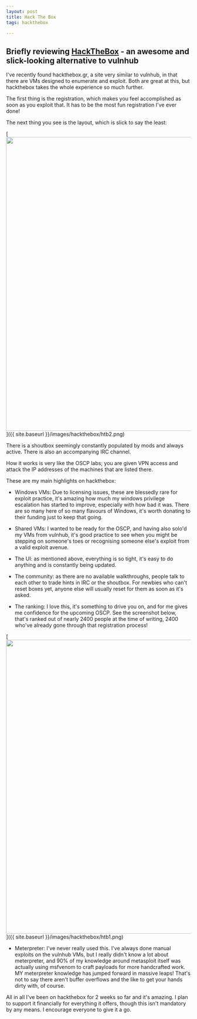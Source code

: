 ```yaml
---
layout: post
title: Hack The Box
tags: hackthebox

---
```


## Briefly reviewing [HackTheBox](https://hackthebox.gr) - an awesome and slick-looking alternative to vulnhub

I've recently found hackthebox.gr, a site very similar to vulnhub, in that there are VMs designed to enumerate and exploit. Both are great at this, but hackthebox takes the whole experience so much further.

The first thing is the registration, which makes you feel accomplished as soon as you exploit that. It has to be the most fun registration I've ever done!

The next thing you see is the layout, which is slick to say the least:

[<img src="{{ site.baseurl }}/images/hackthebox/htb2.png"
 style="width: 800px;"/>]({{ site.baseurl }}/images/hackthebox/htb2.png)

 There is a shoutbox seemingly constantly populated by mods and always active. There is also an accompanying IRC channel.

 How it works is very like the OSCP labs; you are given VPN access and attack the IP addresses of the machines that are listed there.

 These are my main highlights on hackthebox:

 * Windows VMs: Due to licensing issues, these are blessedly rare for exploit practice, it's amazing how much my windows privilege escalation has started to improve, especially with how bad it was. There are so many here of so many flavours of Windows, it's worth donating to their funding just to keep that going.

 * Shared VMs: I wanted to be ready for the OSCP, and having also solo'd my VMs from vulnhub, it's good practice to see when you might be stepping on someone's toes or recognising someone else's exploit from a valid exploit avenue.

 * The UI: as mentioned above, everything is so tight, it's easy to do anything and is constantly being updated.

 * The community: as there are no available walkthroughs, people talk to each other to trade hints in IRC or the shoutbox. For newbies who can't reset boxes yet, anyone else will usually reset for them as soon as it's asked.

 * The ranking: I love this, it's something to drive you on, and for me gives me confidence for the upcoming OSCP. See the screenshot below, that's ranked out of nearly 2400 people at the time of writing, 2400 who've already gone through that registration process!

 [<img src="{{ site.baseurl }}/images/hackthebox/htb1.png"
  style="width: 800px;"/>]({{ site.baseurl }}/images/hackthebox/htb1.png)

* Meterpreter: I've never really used this. I've always done manual exploits on the vulnhub VMs, but I really didn't know a lot about meterpreter, and 90% of my knowledge around metasploit itself was actually using msfvenom to craft payloads for more handcrafted work. MY meterpreter knowledge has jumped forward in massive leaps! That's not to say there aren't buffer overflows and the like to get your hands dirty with, of course.

All in all I've been on hackthebox for 2 weeks so far and it's amazing. I plan to support it financially for everything it offers, though this isn't mandatory by any means. I encourage everyone to give it a go.
